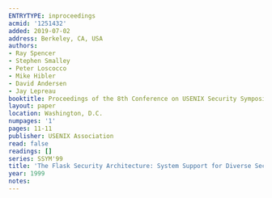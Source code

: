 ```yaml
---
ENTRYTYPE: inproceedings
acmid: '1251432'
added: 2019-07-02
address: Berkeley, CA, USA
authors:
- Ray Spencer
- Stephen Smalley
- Peter Loscocco
- Mike Hibler
- David Andersen
- Jay Lepreau
booktitle: Proceedings of the 8th Conference on USENIX Security Symposium - Volume 8
layout: paper
location: Washington, D.C.
numpages: '1'
pages: 11-11
publisher: USENIX Association
read: false
readings: []
series: SSYM'99
title: 'The Flask Security Architecture: System Support for Diverse Security Policies'
year: 1999
notes:
---
```

